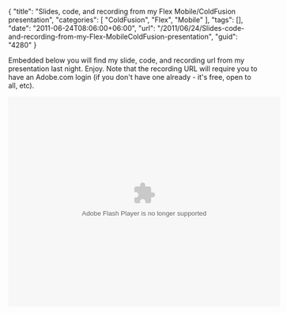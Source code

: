 {
	"title": "Slides, code, and recording from my Flex Mobile/ColdFusion presentation",
	"categories": [
		"ColdFusion",
		"Flex",
		"Mobile"
	],
	"tags": [],
	"date": "2011-06-24T08:06:00+06:00",
	"url": "/2011/06/24/Slides-code-and-recording-from-my-Flex-MobileColdFusion-presentation",
	"guid": "4280"
}

Embedded below you will find my slide, code, and recording url from my presentation last night. Enjoy. Note that the recording URL will require you to have an Adobe.com login (if you don't have one already - it's free, open to all, etc). 

<object height="425" width="550"><param name="movie" value="http://slidesix.com/viewer/SlideSixViewer.swf?alias=Building-Data-Driven-Flex-And-ColdFusion-Applications" /><param name="menu" value="false"/><param name="scale" value="noScale"/><param name="allowFullScreen" value="true"/><param name="allowScriptAccess" value="always" /><param value="transparent" name="wmode" /><param value="quality" name="best" /><embed src="http://slidesix.com/viewer/SlideSixViewer.swf?alias=Building-Data-Driven-Flex-And-ColdFusion-Applications" allowscriptaccess="always" allowFullScreen="true" height="425" width="550" type="application/x-shockwave-flash" wmode="transparent" quality="best" /></object>